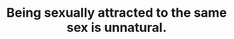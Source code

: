 ---
type: Misconception
title: Being sexually attracted to the same sex is unnatural.
short: Homosexuality is routinely observed in most animal species, including humans. It is therefore “natural”, in the sense that it commonly occurs in&nbsp;nature.
---